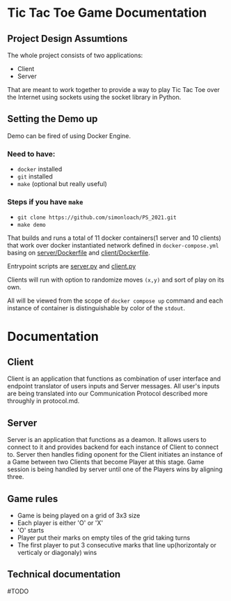 # Tic Tac Toe Game Documentation


## Project Design Assumtions

The whole project consists of two applications:
- Client 
- Server
  
That are meant to work together to provide a way to play Tic Tac Toe over the Internet using sockets using the socket library in Python.

## Setting the Demo up
Demo can be fired of using Docker Engine. 
### Need to have:
- ```docker``` installed
- ```git``` installed
- ```make``` (optional but really useful)

### Steps if you have ```make```
- `git clone https://github.com/simonloach/PS_2021.git`
- `make demo`

That builds and runs a total of 11 docker containers(1 server and 10 clients) that work over docker instantiated network defined in `docker-compose.yml` basing on [server/Dockerfile](server/Dockerfile) and [client/Dockerfile](client/Dockerfile). 

Entrypoint scripts are [server.py](server/server.py) and [client.py](client/client.py)

Clients will run with option to randomize moves `(x,y)` and sort of play on its own.

All will be viewed from the scope of `docker compose up` command and each instance of container is distinguishable by color of the `stdout`.

# Documentation

## Client
Client is an application that functions as combination of user interface and endpoint translator of users inputs and Server messages. All user's inputs are being translated into our Communication Protocol described more throughly in protocol.md.

## Server 
Server is an application that functions as a deamon. It allows users to connect to it and provides backend for each instance of Client to connect to. Server then handles fiding oponent for the Client initiates an instance of a Game between two Clients that become Player at this stage. Game session is being handled by server until one of the Players wins by aligning three.

## Game rules
- Game is being played on a grid of 3x3 size
- Each player is either 'O' or 'X'
- 'O' starts
- Player put their marks on empty tiles of the grid taking turns
- The first player to put 3 consecutive marks that line up(horizontaly or verticaly or diagonaly) wins

## Technical documentation
#TODO